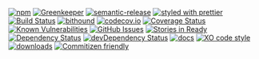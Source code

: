 [![npm](https://img.shields.io/npm/v/kronos-service-health-check.svg)](https://www.npmjs.com/package/kronos-service-health-check)
[![Greenkeeper](https://badges.greenkeeper.io/Kronos-Integration/kronos-service-health-check.svg)](https://greenkeeper.io/)
[![semantic-release](https://img.shields.io/badge/%20%20%F0%9F%93%A6%F0%9F%9A%80-semantic--release-e10079.svg)](https://github.com/Kronos-Integration/kronos-service-health-check)
[![styled with prettier](https://img.shields.io/badge/styled_with-prettier-ff69b4.svg)](https://github.com/prettier/prettier)
[![Build Status](https://secure.travis-ci.org/Kronos-Integration/kronos-service-health-check.png)](http://travis-ci.org/Kronos-Integration/kronos-service-health-check)
[![bithound](https://www.bithound.io/github/Kronos-Integration/kronos-service-health-check/badges/score.svg)](https://www.bithound.io/github/Kronos-Integration/kronos-service-health-check)
[![codecov.io](http://codecov.io/github/Kronos-Integration/kronos-service-health-check/coverage.svg?branch=master)](http://codecov.io/github/Kronos-Integration/kronos-service-health-check?branch=master)
[![Coverage Status](https://coveralls.io/repos/Kronos-Integration/kronos-service-health-check/badge.svg)](https://coveralls.io/r/Kronos-Integration/kronos-service-health-check)
[![Known Vulnerabilities](https://snyk.io/test/github/Kronos-Integration/kronos-service-health-check/badge.svg)](https://snyk.io/test/github/Kronos-Integration/kronos-service-health-check)
[![GitHub Issues](https://img.shields.io/github/issues/Kronos-Integration/kronos-service-health-check.svg?style=flat-square)](https://github.com/Kronos-Integration/kronos-service-health-check/issues)
[![Stories in Ready](https://badge.waffle.io/Kronos-Integration/kronos-service-health-check.svg?label=ready&title=Ready)](http://waffle.io/Kronos-Integration/kronos-service-health-check)
[![Dependency Status](https://david-dm.org/Kronos-Integration/kronos-service-health-check.svg)](https://david-dm.org/Kronos-Integration/kronos-service-health-check)
[![devDependency Status](https://david-dm.org/Kronos-Integration/kronos-service-health-check/dev-status.svg)](https://david-dm.org/Kronos-Integration/kronos-service-health-check#info=devDependencies)
[![docs](http://inch-ci.org/github/Kronos-Integration/kronos-service-health-check.svg?branch=master)](http://inch-ci.org/github/Kronos-Integration/kronos-service-health-check)
[![XO code style](https://img.shields.io/badge/code_style-XO-5ed9c7.svg)](https://github.com/sindresorhus/xo)
[![downloads](http://img.shields.io/npm/dm/kronos-service-health-check.svg?style=flat-square)](https://npmjs.org/package/kronos-service-health-check)
[![Commitizen friendly](https://img.shields.io/badge/commitizen-friendly-brightgreen.svg)](http://commitizen.github.io/cz-cli/)
